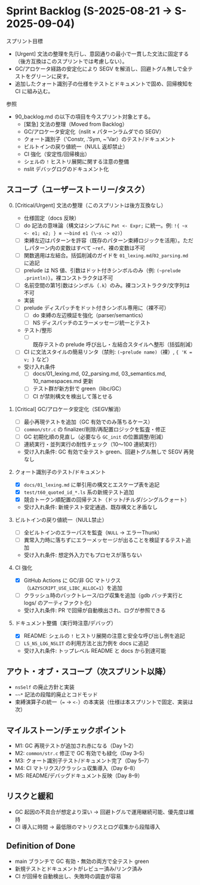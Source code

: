 # Sprint Backlog (S-2025-08-21 → S-2025-09-04)

スプリント目標
- [Urgent] 文法の整理を先行し、意図通りの最小で一貫した文法に固定する（後方互換はこのスプリントでは考慮しない）。
- GC/アロケータ経路の安定化により SEGV を解消し、回避トグル無しで全テストをグリーンに戻す。
- 追加したクォート識別子の仕様をテストとドキュメントで固め、回帰検知を CI に組み込む。

参照
- 90_backlog.md の以下の項目を今スプリント対象とする。
   - [緊急] 文法の整理（Moved from Backlog）
   - GC/アロケータ安定化（nslit × パターンラムダでの SEGV）
   - クォート識別子（'Constr, .'Sym, ~'Var）のテスト/ドキュメント
   - ビルトインの戻り値統一（NULL 返却禁止）
   - CI 強化（安定性/回帰検出）
   - シェルの `!` ヒストリ展開に関する注意の整備
   - nslit デバッグログのドキュメント化

## スコープ（ユーザーストーリー/タスク）

0. [Critical/Urgent] 文法の整理（このスプリントは後方互換なし）
    - 仕様固定（docs 反映）
   - [ ] do 記法の意味論（構文はシンプルに `Pat <- Expr;` に統一。例: `!{ ~x <- e1; e2; } ≡ ~~bind e1 (\~x -> e2)`）
   - [ ] 束縛左辺はパターンを許容（既存のパターン束縛ロジックを活用）。ただしパターン内の変数はすべて `~ref`、裸の変数は不可
   - [ ] 関数適用は左結合。括弧削減のガイドを `01_lexing.md`/`02_parsing.md` に追記
   - [ ] prelude は NS 値、引数はドット付きシンボルのみ（例: `(~prelude .println)`）。裸コンストラクタは不可
   - [ ] 名前空間の第1引数はシンボル（`.k`）のみ。裸コンストラクタ/文字列は不可
    - 実装
   - [ ] prelude ディスパッチをドット付きシンボル専用に（裸不可）
       - [ ] do 束縛の左辺検証を強化（parser/semantics）
       - [ ] NS ディスパッチのエラーメッセージ統一とテスト
    - テスト/整形
       - [ ] 既存テストの prelude 呼び出し・左結合スタイルへ整形（括弧削減）
   - [ ] CI に文法スタイルの簡易リンタ（禁則: `(~prelude name)`（裸）, `{ 'K = v; }` など）
    - 受け入れ条件
       - [ ] docs/01_lexing.md, 02_parsing.md, 03_semantics.md, 10_namespaces.md 更新
       - [ ] テスト群が新方針で green（libc/GC）
       - [ ] CI が禁則構文を検出して落とせる

1. [Critical] GC/アロケータ安定化（SEGV解消）
   - [ ] 最小再現テストを追加（GC 有効でのみ落ちるケース）
   - [ ] `common/str.c` の finalizer/削除/再配置ロジックを監査・修正
   - [ ] GC 初期化順の見直し（必要なら `GC_init` の位置調整/削減）
   - [ ] 連続実行・並列実行の耐性チェック（10〜100 連続実行）
   - 受け入れ条件: GC 有効で全テスト green、回避トグル無しで SEGV 再発なし

2. クォート識別子のテスト/ドキュメント
   - [x] `docs/01_lexing.md` に単引用の構文とエスケープ表を追記
   - [x] `test/t60_quoted_id_*.ls` 系の新規テスト追加
   - [x] 競合トークン順配置の回帰テスト（ドット/チルダ/シングルクォート）
   - 受け入れ条件: 新規テスト安定通過、既存構文と矛盾なし

3. ビルトインの戻り値統一（NULL禁止）
   - [ ] 全ビルトインのエラーパスを監査（`NULL` → エラーThunk）
   - [ ] 異常入力時に落ちずにエラーメッセージが出ることを検証するテスト追加
   - 受け入れ条件: 想定外入力でもプロセスが落ちない

4. CI 強化
   - [x] GitHub Actions に GC/非 GC マトリクス（`LAZYSCRIPT_USE_LIBC_ALLOC=1`）を追加
   - [ ] クラッシュ時のバックトレース/ログ収集を追加（gdb バッチ実行と logs/ のアーティファクト化）
   - 受け入れ条件: PR で回帰が自動検出され、ログが参照できる

5. ドキュメント整備（実行時注意/デバッグ）
   - [x] README: シェルの `!` ヒストリ展開の注意と安全な呼び出し例を追記
   - [ ] `LS_NS_LOG_NSLIT` の利用方法と出力例を docs に追記
   - 受け入れ条件: トップレベル README と docs から到達可能

## アウト・オブ・スコープ（次スプリント以降）
- `nsSelf` の廃止方針と実装
- `~~*` 記法の段階的廃止とコドモッド
- 束縛演算子の統一（`=` → `<-`）の本実装（仕様は本スプリントで固定、実装は次）

## マイルストーン/チェックポイント
- M1: GC 再現テストが追加され赤になる（Day 1–2）
- M2: `common/str.c` 修正で GC 有効でも緑化（Day 3–5）
- M3: クォート識別子テスト/ドキュメント完了（Day 5–7）
- M4: CI マトリクス/クラッシュ収集導入（Day 6–8）
- M5: README/デバッグドキュメント反映（Day 8–9）

## リスクと緩和
- GC 起因の不具合が想定より深い → 回避トグルで運用継続可能、優先度は維持
- CI 導入に時間 → 最低限のマトリクスとログ収集から段階導入

## Definition of Done
- main ブランチで GC 有効・無効の両方で全テスト green
- 新規テストとドキュメントがレビュー済み/リンク済み
- CI が回帰を自動検出し、失敗時の調査が容易
